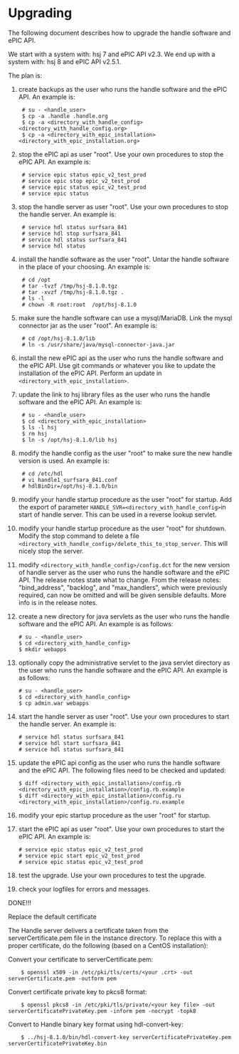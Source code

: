 # Upgrading

The following document describes how to upgrade the handle software and ePIC API.

We start with a system with: hsj 7 and ePIC API v2.3.
We end up with a system with: hsj 8 and ePIC API v2.5.1.


The plan is:

1. create backups as the user who runs the handle software and the ePIC API. An example is:

        # su - <handle_user>
        $ cp -a .handle .handle.org
        $ cp -a <directory_with_handle_config> <directory_with_handle_config.org>
        $ cp -a <directory_with_epic_installation> <directory_with_epic_installation.org>

2. stop the ePIC api as user "root".
Use your own procedures to stop the ePIC API. An example is:

        # service epic status epic_v2_test_prod
        # service epic stop epic_v2_test_prod
        # service epic status epic_v2_test_prod
        # service epic status


3. stop the handle server as user "root".
Use your own procedures to stop the handle server. An example is:

        # service hdl status surfsara_841
        # service hdl stop surfsara_841
        # service hdl status surfsara_841
        # service hdl status


4. install the handle software as the user "root".
Untar the handle software in the place of your choosing. An example is:

        # cd /opt
        # tar -tvzf /tmp/hsj-8.1.0.tgz
        # tar -xvzf /tmp/hsj-8.1.0.tgz .
        # ls -l
        # chown -R root:root  /opt/hsj-8.1.0


5. make sure the handle software can use a mysql/MariaDB. Link the mysql connector jar as the user "root". An example is:

        # cd /opt/hsj-8.1.0/lib
        # ln -s /usr/share/java/mysql-connector-java.jar 


6. install the new ePIC api as the user who runs the handle software and the ePIC API. Use git commands or whatever you like to update the installation of the ePIC API.
Perform an update in ```<directory_with_epic_installation>```.

7. update the link to hsj library files as the user who runs the handle software and the ePIC API.
An example is:

        # su - <handle_user>
        $ cd <directory_with_epic_installation>
        $ ls -l hsj
        $ rm hsj
        $ ln -s /opt/hsj-8.1.0/lib hsj


7. modify the handle config as the user "root" to make sure the new handle version is used. An example is:

        # cd /etc/hdl
        # vi handle1_surfsara_841.conf
        # hdlBinDir=/opt/hsj-8.1.0/bin


8. modify your handle startup procedure as the user "root" for startup. 
Add the export of parameter ```HANDLE_SVR=<directory_with_handle_config>```in start of handle server. This can be used in a reverse lookup servlet.

9. modify your handle startup procedure as the user "root" for shutdown. 
Modify the stop command to delete a file ```<directory_with_handle_config>/delete_this_to_stop_server```. This will nicely stop the server.

10. modify ```<directory_with_handle_config>/config.dct``` for the new version of handle server as the user who runs the handle software and the ePIC API.
The release notes state what to change. From the release notes: "bind_address", "backlog", and "max_handlers", which were previously required, can now be omitted and will be given sensible defaults. More info is in the release notes.

11. create a new directory for java servlets as the user who runs the handle software and the ePIC API.
An example is as follows:

        # su - <handle_user>
        $ cd <directory_with_handle_config>
        $ mkdir webapps


12. optionally copy the administrative servlet to the java servlet directory as the user who runs the handle software and the ePIC API.
An example is as follows:

        # su - <handle_user>
        $ cd <directory_with_handle_config>
        $ cp admin.war webapps


13. start the handle server as user "root".
Use your own procedures to start the handle server. An example is:

        # service hdl status surfsara_841
        # service hdl start surfsara_841
        # service hdl status surfsara_841


14. update the ePIC api config as the user who runs the handle software and the ePIC API.
The following files need to be checked and updated:

        $ diff <directory_with_epic_installation>/config.rb <directory_with_epic_installation>/config.rb.example
        $ diff <directory_with_epic_installation>/config.ru <directory_with_epic_installation>/config.ru.example


15. modify your epic startup procedure as the user "root" for startup. 

16. start the ePIC api as user "root".
Use your own procedures to start the ePIC API. An example is:

        # service epic status epic_v2_test_prod
        # service epic start epic_v2_test_prod
        # service epic status epic_v2_test_prod

17. test the upgrade. Use your own procedures to test the upgrade.

18. check your logfiles for errors and messages.

DONE!!!



Replace the default certificate

The Handle server delivers a certificate taken from the serverCertificate.pem file in the instance directory.
To replace this with a proper certificate, do the following (based on a CentOS installation):

Convert your certificate to serverCertificate.pem:

        $ openssl x509 -in /etc/pki/tls/certs/<your .crt> -out serverCertificate.pem -outform pem

Convert certificate private key to pkcs8 format:

        $ openssl pkcs8 -in /etc/pki/tls/private/<your key file> -out serverCertificatePrivateKey.pem -inform pem -nocrypt -topk8

Convert to Handle binary key format using hdl-convert-key:

        $ ../hsj-8.1.0/bin/hdl-convert-key serverCertificatePrivateKey.pem serverCertificatePrivateKey.bin


